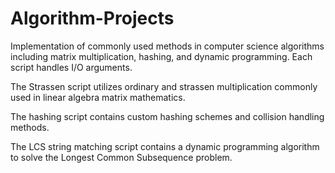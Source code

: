 # Algorithm-Projects
Implementation of commonly used methods in computer science algorithms including matrix multiplication, hashing, and dynamic programming. Each script handles I/O arguments.

The Strassen script utilizes ordinary and strassen multiplication commonly used in linear algebra matrix mathematics.

The hashing script contains custom hashing schemes and collision handling methods.

The LCS string matching script contains a dynamic programming algorithm to solve the Longest Common Subsequence problem.
